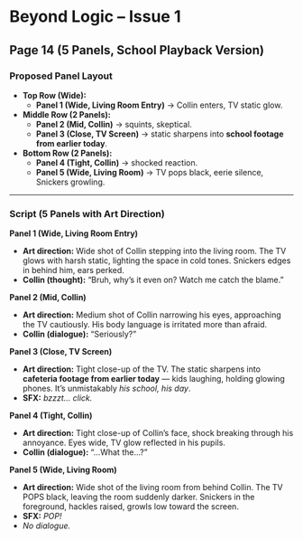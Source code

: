 # Beyond Logic – Issue 1  
## Page 14 (5 Panels, School Playback Version)

### Proposed Panel Layout  
- **Top Row (Wide):**  
  - **Panel 1 (Wide, Living Room Entry)** → Collin enters, TV static glow.  
- **Middle Row (2 Panels):**  
  - **Panel 2 (Mid, Collin)** → squints, skeptical.  
  - **Panel 3 (Close, TV Screen)** → static sharpens into **school footage from earlier today**.  
- **Bottom Row (2 Panels):**  
  - **Panel 4 (Tight, Collin)** → shocked reaction.  
  - **Panel 5 (Wide, Living Room)** → TV pops black, eerie silence, Snickers growling.  

---

### Script (5 Panels with Art Direction)

**Panel 1 (Wide, Living Room Entry)**  
- **Art direction:** Wide shot of Collin stepping into the living room. The TV glows with harsh static, lighting the space in cold tones. Snickers edges in behind him, ears perked.  
- **Collin (thought):** “Bruh, why’s it even on? Watch me catch the blame.”  

**Panel 2 (Mid, Collin)**  
- **Art direction:** Medium shot of Collin narrowing his eyes, approaching the TV cautiously. His body language is irritated more than afraid.  
- **Collin (dialogue):** “Seriously?”  

**Panel 3 (Close, TV Screen)**  
- **Art direction:** Tight close-up of the TV. The static sharpens into **cafeteria footage from earlier today** — kids laughing, holding glowing phones. It’s unmistakably *his school, his day*.  
- **SFX:** *bzzzt… click.*  

**Panel 4 (Tight, Collin)**  
- **Art direction:** Tight close-up of Collin’s face, shock breaking through his annoyance. Eyes wide, TV glow reflected in his pupils.  
- **Collin (dialogue):** “…What the…?”  

**Panel 5 (Wide, Living Room)**  
- **Art direction:** Wide shot of the living room from behind Collin. The TV POPS black, leaving the room suddenly darker. Snickers in the foreground, hackles raised, growls low toward the screen.  
- **SFX:** *POP!*  
- *No dialogue.*  
